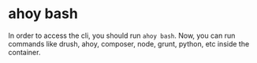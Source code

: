 # ahoy bash

In order to access the cli, you should run `ahoy bash`. Now, you can run commands like drush, ahoy, composer, node, grunt, python, etc inside the container.

